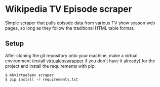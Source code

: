# Wikipedia TV Episode scraper

Simple scraper that pulls episode data from various TV show season web pages, so long as they follow the traditional HTML table format.

## Setup

After cloning the git repository onto your machine, make a virtual environment (install [virtualenvwrapper](https://virtualenvwrapper.readthedocs.org/en/latest/install.html) if you don't have it already) for the project and install the requirements with pip:

    $ mkvirtualenv scraper
    $ pip install -r requirements.txt
